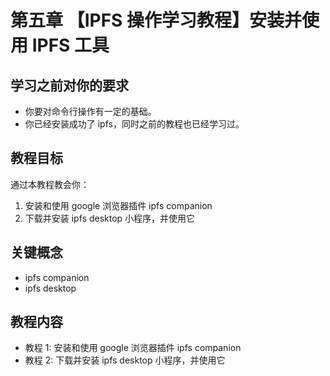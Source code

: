 # 第五章 【IPFS 操作学习教程】安装并使用 IPFS 工具

## 学习之前对你的要求

*   你要对命令行操作有一定的基础。
*   你已经安装成功了 ipfs，同时之前的教程也已经学习过。

## 教程目标

通过本教程教会你：

1.  安装和使用 google 浏览器插件 ipfs companion
2.  下载并安装 ipfs desktop 小程序，并使用它

## 关键概念

*   ipfs companion
*   ipfs desktop

## 教程内容

*   教程 1: 安装和使用 google 浏览器插件 ipfs companion
*   教程 2: 下载并安装 ipfs desktop 小程序，并使用它